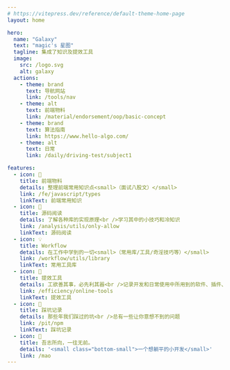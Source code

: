```yaml
---
# https://vitepress.dev/reference/default-theme-home-page
layout: home

hero:
  name: "Galaxy"
  text: "magic's 星图"
  tagline: 集成了知识及提效工具
  image:
    src: /logo.svg
    alt: galaxy
  actions:
    - theme: brand
      text: 导航网站
      link: /tools/nav
    - theme: alt
      text: 前端物料
      link: /material/endorsement/oop/basic-concept
    - theme: brand
      text: 算法指南
      link: https://www.hello-algo.com/
    - theme: alt
      text: 日常
      link: /daily/driving-test/subject1

features:
  - icon: 📖
    title: 前端物料
    details: 整理前端常用知识点<small>（面试八股文）</small>
    link: /fe/javascript/types
    linkText: 前端常用知识
  - icon: 📘
    title: 源码阅读
    details: 了解各种库的实现原理<br />学习其中的小技巧和冷知识
    link: /analysis/utils/only-allow
    linkText: 源码阅读
  - icon: 💡
    title: Workflow
    details: 在工作中学到的一切<small>（常用库/工具/奇淫技巧等）</small>
    link: /workflow/utils/library
    linkText: 常用工具库
  - icon: 🧰
    title: 提效工具
    details: 工欲善其事，必先利其器<br />记录开发和日常使用中所用到的软件、插件、扩展等
    link: /efficiency/online-tools
    linkText: 提效工具
  - icon: 🐞
    title: 踩坑记录
    details: 那些年我们踩过的坑<br />总有一些让你意想不到的问题
    link: /pit/npm
    linkText: 踩坑记录
  - icon: 💯
    title: 吾志所向，一往无前。
    details: '<small class="bottom-small">一个想躺平的小开发</small>'
    link: /mao
---
```


